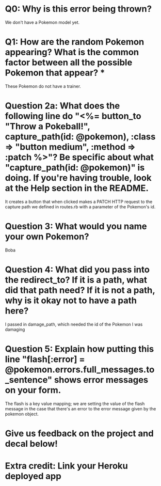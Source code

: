 # Q0: Why is this error being thrown?
We don't have a Pokemon model yet.

# Q1: How are the random Pokemon appearing? What is the common factor between all the possible Pokemon that appear? *
These Pokemon do not have a trainer.

# Question 2a: What does the following line do "<%= button_to "Throw a Pokeball!", capture_path(id: @pokemon), :class => "button medium", :method => :patch %>"? Be specific about what "capture_path(id: @pokemon)" is doing. If you're having trouble, look at the Help section in the README.
It creates a button that when clicked makes a PATCH HTTP request to the capture path we defined in routes.rb with a parameter of the Pokemon's id.

# Question 3: What would you name your own Pokemon?
Boba

# Question 4: What did you pass into the redirect_to? If it is a path, what did that path need? If it is not a path, why is it okay not to have a path here?
I passed in damage_path, which needed the id of the Pokemon I was damaging

# Question 5: Explain how putting this line "flash[:error] = @pokemon.errors.full_messages.to_sentence" shows error messages on your form.
The flash is a key value mapping; we are setting the value of the flash message in the case that there's an error to the error message given by the pokemon object.

# Give us feedback on the project and decal below!

# Extra credit: Link your Heroku deployed app
